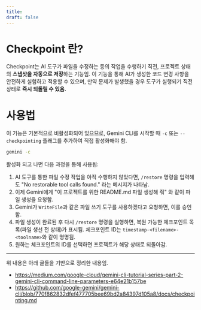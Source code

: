 ```yaml
---
title: 
draft: false
---
```

# Checkpoint 란?

Checkpoint는 AI 도구가 파일을 수정하는 등의 작업을 수행하기 직전, 프로젝트 상태의 **스냅샷을 자동으로 저장**하는 기능임. 이 기능을 통해 AI가 생성한 코드 변경 사항을 안전하게 실험하고 적용할 수 있으며, 만약 문제가 발생했을 경우 도구가 실행되기 직전 상태로 **즉시 되돌릴 수 있음.**

# 사용법

이 기능은 기본적으로 비활성화되어 있으므로, Gemini CLI를 시작할 때 `-c` 또는 `--checkpointing` 플래그를 추가하여 직접 활성화해야 함.

```Bash
gemini -c
```

활성화 되고 나면 다음 과정을 통해 사용됨:

1.  AI 도구를 통한 파일 수정 작업을 아직 수행하지 않았다면, `/restore` 명령을 입력해도 "No restorable tool calls found." 라는 메시지가 나타남.
2. 이제 Gemini에게 "이 프로젝트를 위한 README.md 파일 생성해 줘" 와 같이 파일 생성을 요청함.
3. Gemini가 `WriteFile`과 같은 파일 쓰기 도구를 사용하겠다고 요청하면, 이를 승인함.
4. 파일 생성이 완료된 후 다시 `/restore` 명령을 실행하면, 복원 가능한 체크포인트 목록(파일 생선 전 상태)가 표시됨. 체크포인트 ID는 `timestamp-<filename>-<toolname>`와 같이 명명됨.
5. 원하는 체크포인트의 ID를 선택하면 프로젝트가 해당 상태로 되돌아감.

---

위 내용은 아래 글들을 기반으로 정리한 내용임.
- https://medium.com/google-cloud/gemini-cli-tutorial-series-part-2-gemini-cli-command-line-parameters-e64e21b157be
- https://github.com/google-gemini/gemini-cli/blob/770f862832dfef477705bee69bd2a84397d105a8/docs/checkpointing.md
